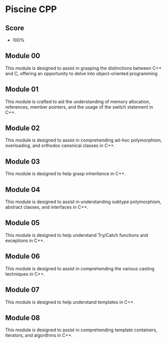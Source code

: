 # Piscine CPP

## Score

-  100%

## Module 00

This module is designed to assist in grasping the distinctions between C++ and C, offering an opportunity to delve into object-oriented programming

## Module 01

This module is crafted to aid the understanding of memory allocation, references, member pointers, and the usage of the switch statement in C++.

## Module 02

This module is designed to assist in comprehending ad-hoc polymorphism, overloading, and orthodox canonical classes in C++.

## Module 03

This module is designed to help grasp inheritance in C++.

## Module 04

This module is designed to assist in understanding subtype polymorphism, abstract classes, and interfaces in C++.

## Module 05

This module is designed to help understand Try/Catch functions and exceptions in C++.

## Module 06

This module is designed to assist in comprehending the various casting techniques in C++.

## Module 07

This module is designed to help understand templates in C++.

## Module 08

This module is designed to assist in comprehending template containers, iterators, and algorithms in C++.
